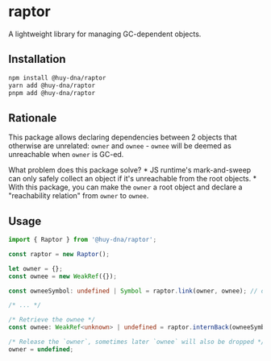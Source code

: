 # raptor

A lightweight library for managing GC-dependent objects.

## Installation

```bash
npm install @huy-dna/raptor
yarn add @huy-dna/raptor
pnpm add @huy-dna/raptor
```

## Rationale

This package allows declaring dependencies between 2 objects that otherwise are unrelated: `owner` and `ownee` - `ownee` will be deemed as unreachable when `owner` is GC-ed.

What problem does this package solve?
    * JS runtime's mark-and-sweep can only safely collect an object if it's unreachable from the root objects.
    * With this package, you can make the `owner` a root object and declare a "reachability relation" from `owner` to `ownee`.

## Usage

```typescript
import { Raptor } from '@huy-dna/raptor';

const raptor = new Raptor();

let owner = {};
const ownee = new WeakRef({});

const owneeSymbol: undefined | Symbol = raptor.link(owner, ownee); // declare a reachability relation from `owner` to `ownee`

/* ... */

/* Retrieve the ownee */
const ownee: WeakRef<unknown> | undefined = raptor.internBack(owneeSymbol);

/* Release the `owner`, sometimes later `ownee` will also be dropped */
owner = undefined;
```
